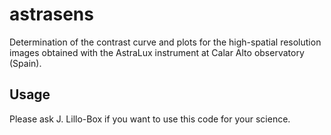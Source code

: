 # astrasens
 Determination of the contrast curve and plots for the high-spatial resolution images obtained with the AstraLux instrument at Calar Alto observatory (Spain).


## Usage
 Please ask J. Lillo-Box if you want to use this code for your science.
